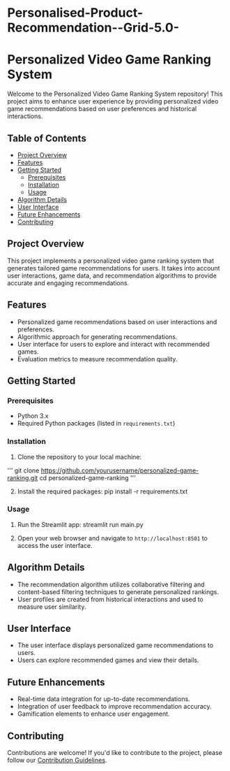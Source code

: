# Personalised-Product-Recommendation--Grid-5.0-
# Personalized Video Game Ranking System

Welcome to the Personalized Video Game Ranking System repository! This project aims to enhance user experience by providing personalized video game recommendations based on user preferences and historical interactions.

## Table of Contents

- [Project Overview](#project-overview)
- [Features](#features)
- [Getting Started](#getting-started)
  - [Prerequisites](#prerequisites)
  - [Installation](#installation)
  - [Usage](#usage)
- [Algorithm Details](#algorithm-details)
- [User Interface](#user-interface)
- [Future Enhancements](#future-enhancements)
- [Contributing](#contributing)


## Project Overview

This project implements a personalized video game ranking system that generates tailored game recommendations for users. It takes into account user interactions, game data, and recommendation algorithms to provide accurate and engaging recommendations.

## Features

- Personalized game recommendations based on user interactions and preferences.
- Algorithmic approach for generating recommendations.
- User interface for users to explore and interact with recommended games.
- Evaluation metrics to measure recommendation quality.

## Getting Started

### Prerequisites

- Python 3.x
- Required Python packages (listed in `requirements.txt`)

### Installation

1. Clone the repository to your local machine:
   
'''
git clone https://github.com/yourusername/personalized-game-ranking.git
cd personalized-game-ranking
'''


2. Install the required packages:
pip install -r requirements.txt


### Usage

1. Run the Streamlit app:
streamlit run main.py


2. Open your web browser and navigate to `http://localhost:8501` to access the user interface.

## Algorithm Details

- The recommendation algorithm utilizes collaborative filtering and content-based filtering techniques to generate personalized rankings.
- User profiles are created from historical interactions and used to measure user similarity.

## User Interface

- The user interface displays personalized game recommendations to users.
- Users can explore recommended games and view their details.

## Future Enhancements

- Real-time data integration for up-to-date recommendations.
- Integration of user feedback to improve recommendation accuracy.
- Gamification elements to enhance user engagement.

## Contributing

Contributions are welcome! If you'd like to contribute to the project, please follow our [Contribution Guidelines](CONTRIBUTING.md).





